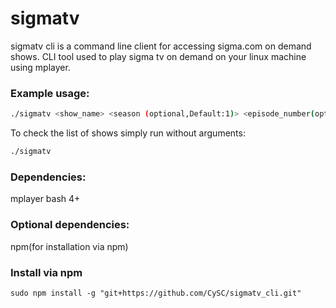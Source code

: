 # sigmatv
sigmatv cli is a command line client for accessing sigma.com on demand shows.
CLI tool used to play sigma tv on demand on your linux machine using mplayer.
### Example usage: 
```sh
./sigmatv <show_name> <season (optional,Default:1)> <episode_number(optional, Default:1)> <mplayer flags -...>
```
To check the list of shows simply run without arguments:
```sh
./sigmatv
```
### Dependencies:
mplayer
bash 4+
### Optional dependencies:
npm(for installation via npm)

### Install via npm
`sudo npm install -g "git+https://github.com/CySC/sigmatv_cli.git"`
